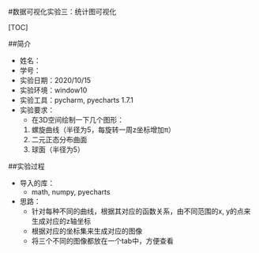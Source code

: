 #数据可视化实验三：统计图可视化

[TOC]

##简介
- 姓名：
- 学号：
- 实验日期：2020/10/15
- 实验环境：window10
- 实验工具：pycharm,  pyecharts 1.7.1
- 实验要求：
	- 在3D空间绘制一下几个图形：
	1. 螺旋曲线（半径为5，每旋转一周z坐标增加π）
	2. 二元正态分布曲面
	3. 球面（半径为5）

##实验过程
- 导入的库：
	- math, numpy, pyecharts
- 思路：
	- 针对每种不同的曲线，根据其对应的函数关系，由不同范围的x, y的点来生成对应的z轴坐标
	- 根据对应的坐标集来生成对应的图像
	- 将三个不同的图像都放在一个tab中，方便查看 
 	